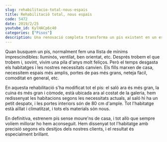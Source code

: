 ```yaml
---
slug: rehabilitacio-total-nous-espais
title: Rehabilitació total, nous espais
code: 5472
date: 2019/2/25
youtube_id: KylHACp6c40
categories: ["Pisos"]
description: Una renovació completa transforma un pis existent en un espai més gran, còmode i modern, satisfent les noves necessitats dels clients sense la necessitat de moure's de casa.
---
```


Quan busquem un pis, normalment fem una llista de mínims imprescindibles: lluminós, ventilat, ben orientat, etc. Després trobem el que trobem i, sovint, vivim una pila d'anys molt feliços. Però el temps desgasta els habitatges i les nostres necessitats canvien. Els fills marxen de casa, necessitem espais més amplis, portes de pas més grans, neteja fàcil, comoditat en general, etc.

En aquesta rehabilitació s'ha modificat tot el pis: el saló ara és més gran, la cuina és més gran i còmode, està ubicada ara al costat de la galeria, hem redissenyat les habitacions segons les necessitats actuals, al saló hi ha un petit despatx, i les portes interiors són de 80 cm d'ample. Tot l'habitatge està aïllat i climatitzat, i tots els materials són nous.

En definitiva, estrenem pis sense moure'ns de casa, i tot allò que sempre volíem millorar ho hem aconseguit. Hem dissenyat tot l'habitatge amb precisió segons els desitjos dels nostres clients, i el resultat és especialment brillant.

